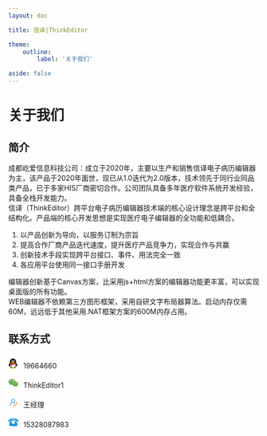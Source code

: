 ```yaml
---
layout: doc

title: 信译|ThinkEditor

theme:
    outline:
        label: '关于我们'

aside: false
---
```


# 关于我们

## 简介

成都屹爱信息科技公司：成立于2020年，主要以生产和销售信译电子病历编辑器为主，该产品于2020年面世，现已从1.0迭代为2.0版本，技术领先于同行业同品类产品，已于多家HIS厂商密切合作。公司团队具备多年医疗软件系统开发经验，具备全栈开发能力。<br/>
信译（ThinkEditor）跨平台电子病历编辑器技术端的核心设计理念是跨平台和全结构化。产品端的核心开发思想是实现医疗电子编辑器的全功能和低耦合。<br/>
1. 以产品创新为导向，以服务订制为宗旨<br/>
2. 提高合作厂商产品迭代速度，提升医疗产品竞争力，实现合作与共赢<br/>
3. 创新技术手段实现跨平台接口、事件、用法完全一致<br/>
4. 各应用平台使用同一接口手册开发<br/>

编辑器创新基于Canvas方案，比采用js+html方案的编辑器功能更丰富，可以实现桌面版的所有功能。<br/>
WEB编辑器不依赖第三方图形框架，采用自研文字布局器算法。启动内存仅需60M，远远低于其他采用.NAT框架方案的600M内存占用。<br/>


## 联系方式

<style>
    .about_info {
        padding: 8px 0;
    }
    .about_text {
        padding-left: 10px;
    }
    .about_icon {
        display: unset;
        width: 20px;
        height: 20px;
    }
</style>

<div class="about_info">
<svg t="1691051555341" class="about_icon" viewBox="0 0 1024 1024" version="1.1" xmlns="http://www.w3.org/2000/svg" p-id="5919"><path d="M499.073251 971.1616c-6.8096-4.096-16.384-10.8544-23.9616-10.8544-5.9392 0-13.7216 5.7344-20.48 9.3696a71.0144 71.0144 0 0 1-20.48 5.12l3.1744-17.3568 25.2416-17.3568h47.5648l5.6832 34.4064a43.52 43.52 0 0 1-16.896-3.4304z m-193.9456 50.1248c-96.2048 4.5056-176.0256-28.16-178.2784-72.96s73.9328-84.736 170.1376-89.0368 176.0256 28.16 178.2784 72.96-73.9328 84.5312-170.1376 89.0368z m340.0704 0c-96.1536-4.5056-172.288-44.4416-170.0352-89.2416s81.92-77.4656 178.1248-72.96 172.288 44.4416 170.0352 89.2416-81.92 77.4656-178.1248 72.96z m0 0" fill="#F2B624" p-id="5920"></path><path d="M474.702051 961.6896c-198.2976 0-359.8848-131.072-359.8848-338.6368 0-203.7248 160.768-368.64 359.0656-368.64s359.0656 165.1712 359.0656 368.64c0 206.336-159.9488 338.6368-358.4 338.6368z m421.8368-162.2016c-25.088 51.6096-167.3728-145.92-98.6624-348.16 0 0 174.08 174.4896 98.6624 348.16z m-841.2672 0.0512c-78.1824-170.3424 92.7744-349.8496 92.7744-349.8496 70.0416 200.8064-67.6864 401.1008-92.7744 349.8496z m0 0" fill="#191919" p-id="5921"></path><path d="M198.631651 644.2496c0 164.9152 109.312 296.192 276.7872 296.192s275.6096-131.2768 275.6096-296.192c0-157.2864-119.3984-277.0432-276.224-277.0432s-276.1728 119.552-276.1728 277.0432z m0 0" fill="#FAFAFB" p-id="5922"></path><path d="M790.708451 390.8608c10.24 0 18.6368 4.0448 18.6368 9.0624s-7.0656 29.7472-17.3568 29.7472-19.9168-24.7808-19.9168-29.7472 8.3456-9.0624 18.6368-9.0624z m-632.064 1.3312c10.24 0 18.3296 4.5056 18.3296 10.24s-8.0896 30.72-18.176 30.72-18.432-24.9856-18.432-30.72 8.192-10.24 18.3296-10.24z m0 0" fill="#D32F19" p-id="5923"></path><path d="M801.562851 343.1424c-5.12 183.808-56.32 230.0928-327.68 230.0928s-327.68-44.032-327.68-227.9424C146.049251 144.5888 292.583651 0 473.268451 0s333.312 163.0208 328.2432 343.04z m0 0" fill="#191919" p-id="5924"></path><path d="M352.231651 777.0112c-26.5728 0.7168-88.6784-7.2192-104.704-24.9344-6.7584-7.424-8.0384-12.032-8.0384-29.0304a655.36 655.36 0 0 1 20.1728-165.8368c64.6656-72.8064 112.64 32.4608 112.64 32.4608v167.2192a19.7632 19.7632 0 0 1-20.0704 20.1216z m122.88-134.2464c-165.5808 0-323.328-82.4832-364.3392-144.9472 1.7408-3.84 21.4016-73.1648 29.4912-97.536 16.9472 35.84 112.64 144.1792 334.7968 144.1792s321.792-119.7568 333.7728-148.48c12.1856 35.84 26.6752 94.4128 28.4672 101.632-64.512 84.7872-216.064 144.9472-362.2912 144.9472z m0 0" fill="#D32F19" p-id="5925"></path><path d="M331.751651 252.5184c-1.8944-48.0768 24.1152-88.2176 58.0608-89.5488s62.976 35.84 64.8192 84.1728S430.465251 335.36 396.519651 337.0496 333.492451 300.544 331.751651 252.5184z m163.84-2.56c0-48.0768 27.5456-87.04 61.44-87.04s61.44 38.9632 61.44 87.04-27.5456 87.04-61.44 87.04-61.44-38.9632-61.44-87.04z m0 0" fill="#FFFFFF" p-id="5926"></path><path d="M622.311651 461.3632c-71.68 37.376-90.624 59.0336-148.48 59.0848-56.32 0-76.4928-21.7088-148.48-59.0848-112.9984-58.7264-62.5664-63.6416 9.4208-85.0944 42.6496-12.6976 101.3248-18.7392 139.1616-18.7392s96.4608 6.1952 139.1616 18.8928c71.936 21.4016 122.368 26.368 9.2672 85.0944z m0 0" fill="#EFB024" p-id="5927"></path><path d="M649.191651 408.7296s-22.272 31.4368-82.944 53.6576c-31.744 11.6224-45.056 39.1168-91.3408 39.1168s-59.392-27.3408-91.0848-39.1168c-59.6992-22.4768-82.7904-53.6576-82.7904-53.6576 13.4656 9.9328 67.072 49.6128 174.08 49.6128s160.8192-39.8848 174.08-49.6128z m0 0" fill="#8A3322" p-id="5928"></path><path d="M579.252451 275.6096a8.1408 8.1408 0 0 1-8.3968-7.8336v-1.792c0-20.48-8.2944-36.3008-18.944-36.3008s-18.944 15.9232-18.944 36.3008v1.792a8.448 8.448 0 0 1-16.7936 0v-1.792c0-30.72 14.7456-51.968 35.84-51.968s35.84 21.3504 35.84 51.968v1.792a8.1408 8.1408 0 0 1-8.6016 7.8336z m-145.1008-24.4736c1.792 22.6304-10.5472 42.7008-27.5456 44.9024s-32.2048-14.336-33.9968-36.9664 10.3424-42.7008 27.4944-44.9024 32.256 14.336 34.048 36.9664z m0 0" fill="#191919" p-id="5929"></path><path d="M423.911651 249.088c0 8.448-4.096 15.7184-9.7792 16.1792s-10.24-5.9904-10.6496-14.4896 4.1472-15.7184 9.7792-16.2304 10.24 6.0416 10.6496 14.5408z m0 0" fill="#FFFFFF" p-id="5930"></path></svg><span class="about_text">19664660</span>
</div>

<div class="about_info">
<svg t="1691052003655" class="about_icon" viewBox="0 0 1024 1024" version="1.1" xmlns="http://www.w3.org/2000/svg" p-id="7460"><path d="M249.173333 245.76c-20.48 0-37.546667 13.653333-44.373333 30.72-6.826667 20.48-3.413333 40.96 10.24 54.613333 13.653333 13.653333 34.133333 17.066667 54.613333 10.24 17.066667-6.826667 30.72-23.893333 30.72-44.373333 0-13.653333-3.413333-23.893333-13.653333-34.133333-13.653333-10.24-23.893333-17.066667-37.546667-17.066667z m368.64 262.826667c-10.24 0-20.48 3.413333-27.306666 10.24-10.24 10.24-13.653333 27.306667-6.826667 40.96 6.826667 13.653333 20.48 23.893333 34.133333 23.893333 10.24 0 20.48-3.413333 27.306667-10.24 6.826667-6.826667 10.24-17.066667 10.24-27.306667 0-10.24-3.413333-20.48-10.24-27.306666-6.826667-6.826667-17.066667-10.24-27.306667-10.24z m-119.466666-163.84c20.48 0 40.96-13.653333 47.786666-37.546667 6.826667-20.48-3.413333-44.373333-23.893333-54.613333-20.48-10.24-44.373333-6.826667-58.026667 6.826666-20.48 20.48-20.48 51.2 0 68.266667 6.826667 10.24 20.48 17.066667 34.133334 17.066667z m-129.706667 361.813333c-44.373333 0-78.506667-10.24-122.88-17.066667L122.88 750.933333l34.133333-105.813333C68.266667 583.68 17.066667 505.173333 17.066667 409.6c0-167.253333 157.013333-296.96 351.573333-296.96 170.666667 0 324.266667 105.813333 354.986667 245.76-10.24 0-23.893333-3.413333-34.133334-3.413333-167.253333 0-296.96 122.88-296.96 276.48 0 23.893333 3.413333 51.2 10.24 75.093333-13.653333-3.413333-23.893333 0-34.133333 0z m515.413333 119.466667l27.306667 88.746666-95.573333-51.2c-34.133333 10.24-68.266667 17.066667-105.813334 17.066667-167.253333 0-296.96-112.64-296.96-256 0-139.946667 129.706667-256 296.96-256 157.013333 0 296.96 112.64 296.96 256 0 81.92-51.2 150.186667-122.88 201.386667z m-75.093333-317.44c-10.24 0-20.48 3.413333-27.306667 10.24-6.826667 6.826667-10.24 17.066667-10.24 27.306666 0 17.066667 10.24 30.72 23.893334 34.133334 13.653333 6.826667 30.72 3.413333 40.96-6.826667 6.826667-6.826667 10.24-17.066667 10.24-27.306667 0-10.24-3.413333-20.48-10.24-27.306666-6.826667-6.826667-17.066667-10.24-27.306667-10.24z m0 0" fill="#64AE43" p-id="7461"></path></svg><span class="about_text">ThinkEditor1</span>
</div>

<div class="about_info">
<svg t="1691052103127" class="about_icon" viewBox="0 0 1024 1024" version="1.1" xmlns="http://www.w3.org/2000/svg" p-id="12224"><path d="M711.168 568.832c-27.648-22.528-58.368-40.448-91.648-53.248 85.504-69.12 98.816-194.56 30.208-280.064s-194.56-98.816-280.064-30.208C322.56 243.2 295.424 300.032 295.424 360.448c0.512 60.416 27.648 117.248 74.752 155.136-131.072 51.712-217.6 178.176-218.112 318.976 0 15.872 12.8 28.672 28.672 28.672 15.872 0 28.672-12.8 28.672-28.672 0.512-140.8 102.912-260.096 242.176-282.624 29.184-4.608 58.88-4.608 87.552 0 50.176 7.68 97.28 28.672 136.192 60.928 12.288 9.728 30.208 7.168 39.936-5.632 8.192-11.776 6.656-28.672-4.096-38.4zM352.256 360.448c0-78.336 63.488-142.336 142.336-142.336s142.336 63.488 142.336 142.336c0 60.928-38.4 115.2-96.256 134.656l-15.36-1.536H462.336l-14.336 1.536c-56.832-20.48-95.232-74.24-95.744-134.656z" fill="#2B9BF3" p-id="12225"></path><path d="M787.968 523.776c-47.104 57.344-23.552 74.24 2.56 100.352 15.872 19.456-22.528 65.536-62.464 106.496-39.936 40.448-87.04 79.36-104.96 59.904-26.112-26.112-43.008-49.664-100.352-3.072-57.344 46.592-13.312 77.824 11.264 103.936 24.576 26.112 138.752 2.048 247.808-106.496s137.728-219.136 108.032-248.32c-29.184-29.696-55.296-70.144-101.888-12.8z" fill="#FF9E00" p-id="12226"></path></svg><span class="about_text">王经理</span>
</div>

<div class="about_info">
<svg t="1691052203916" class="about_icon" viewBox="0 0 1024 1024" version="1.1" xmlns="http://www.w3.org/2000/svg" p-id="16838"><path d="M935.254 760.747c0 158.72-72.746 158.72-423.254 158.72-350.506 0-423.254 0-423.254-158.72 0-171.946 191.786-515.84 423.254-515.84 231.466 0 423.254 343.894 423.254 515.84v0 0zM512 317.653c-99.2 0-178.56 79.36-178.56 178.56s79.36 178.56 178.56 178.56c99.2 0 178.56-79.36 178.56-178.56 0-99.2-79.36-178.56-178.56-178.56v0 0zM141.654 449.921c72.746-119.040 198.4-244.694 370.346-244.694s310.826 138.88 370.346 244.694c33.066 52.906 92.586 46.294 119.040 0 19.84-33.066 72.746-330.666-489.386-330.666-562.134 0-509.226 304.214-489.386 330.666 39.68 52.906 105.814 26.454 119.040 0v0 0z" fill="#1296db" p-id="16839"></path></svg><span class="about_text">15328087983</span>
</div>

